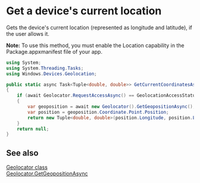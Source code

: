 <!---
  category: MapsAndLocation 
  language: cs
-->

# Get a device's current location

Gets the device's current location (represented as longitude and latitude), if the user allows it. 

**Note:** To use this method, you must enable the Location capability in the Package.appxmanifest file of your app. 

```C#
using System;
using System.Threading.Tasks;
using Windows.Devices.Geolocation;

public static async Task<Tuple<double, double>> GetCurrentCoordinatesAsync()
{
    if (await Geolocator.RequestAccessAsync() == GeolocationAccessStatus.Allowed)
    {
        var geoposition = await new Geolocator().GetGeopositionAsync();
        var position = geoposition.Coordinate.Point.Position;
        return new Tuple<double, double>(position.Longitude, position.Latitude);
    }
    return null;
}
```

## See also

[Geolocator class](https://msdn.microsoft.com/library/windows/apps/windows.devices.geolocation.geolocator.aspx)  
[Geolocator.GetGeopositionAsync](https://msdn.microsoft.com/library/windows/apps/xaml/hh973536)  

